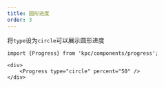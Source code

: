 ```yaml
---
title: 圆形进度
order: 3
---
```


将`type`设为`circle`可以展示圆形进度

```vdt
import {Progress} from 'kpc/components/progress';

<div>
    <Progress type="circle" percent="50" />
</div>
```

